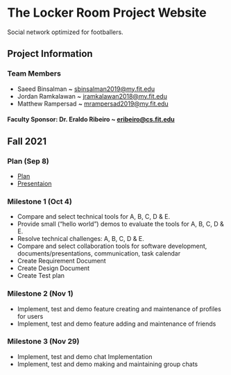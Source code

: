 # The Locker Room Project Website

 Social network optimized for footballers.
 
 
 
## Project Information

### Team Members

 * Saeed Binsalman <span style="color: black;">~ sbinsalman2019@my.fit.edu</span>
 * Jordan Ramkalawan <span style="color: black;">~ jramkalawan2018@my.fit.edu</span>
 * Matthew Rampersad <span style="color: black;">~ mrampersad2019@my.fit.edu</span>

#### Faculty Sponsor: Dr. Eraldo Ribeiro ~ eribeiro@cs.fit.edu
 
## Fall 2021
 
### Plan (Sep 8)
 * [Plan](https://github.com/sa3eedDev/TheLockerRoom/blob/gh-pages/TLR_Project%20Plan.pdf)
 * [Presentaion](https://github.com/sa3eedDev/TheLockerRoom/blob/gh-pages/TLR_Presentation.pdf)
 
### Milestone 1 (Oct 4)
  
 * Compare and select technical tools for A, B, C, D & E.
 * Provide small (“hello world”) demos to evaluate the tools for A, B, C, D & E.
 * Resolve technical challenges: A, B, C, D & E.
 * Compare and select collaboration tools for software development, documents/presentations, communication, task calendar
 * Create Requirement Document
 * Create Design Document
 * Create Test plan

 
### Milestone 2 (Nov 1)
  
 * Implement, test and demo feature creating and maintenance of profiles for users
 * Implement, test and demo feature adding and maintenance of friends

 
### Milestone 3 (Nov 29)
 
 * Implement, test and demo chat Implementation
 * Implement, test and demo making and maintaining group chats




